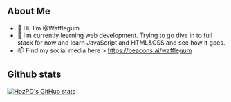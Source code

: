## About Me
- 👋 Hi, I’m @Wafflegum
- 🌱 I’m currently learning web development. Trying to go dive in to full stack for now and learn JavaScript and HTML&CSS and see how it goes.
- 📫 Find my social media here > https://beacons.ai/wafflegum

<!---
Wafflegum/Wafflegum is a ✨ special ✨ repository because its `README.md` (this file) appears on your GitHub profile.
You can click the Preview link to take a look at your changes.
--->

## Github stats
<a href="http://www.github.com/Wafflegum"><img src="https://github-readme-stats.vercel.app/api?username=HazPD&show_icons=true&hide=&count_private=true&title_color=0891b2&text_color=ffffff&icon_color=0891b2&bg_color=1c1917&hide_border=true&show_icons=true" alt="HazPD's GitHub stats" /></a>
